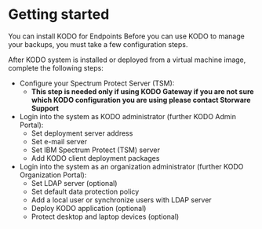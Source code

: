 # Getting started

You can install KODO for Endpoints Before you can use KODO to manage your backups, you must take a few configuration steps.

After KODO system is installed or deployed from a virtual machine image, complete the following steps:

* Configure your Spectrum Protect Server \(TSM\):
  * **This step is needed only if using KODO Gateway if you are not sure which KODO configuration you are using please contact Storware Support**
* Login into the system as KODO administrator \(further KODO Admin Portal\):
  * Set deployment server address
  * Set e-mail server
  * Set IBM Spectrum Protect \(TSM\) server 
  * Add KODO client deployment packages
* Login into the system as an organization administrator \(further KODO Organization Portal\):
  * Set LDAP server \(optional\)
  * Set default data protection policy
  * Add a local user or synchronize users with LDAP server 
  * Deploy KODO application \(optional\)
  * Protect desktop and laptop devices \(optional\)

